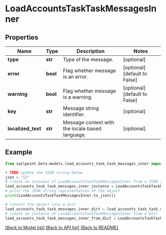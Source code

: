 # LoadAccountsTaskTaskMessagesInner


## Properties

Name | Type | Description | Notes
------------ | ------------- | ------------- | -------------
**type** | **str** | Type of the message. | [optional] 
**error** | **bool** | Flag whether message is an error. | [optional] [default to False]
**warning** | **bool** | Flag whether message is a warning. | [optional] [default to False]
**key** | **str** | Message string identifier. | [optional] 
**localized_text** | **str** | Message context with the locale based language. | [optional] 

## Example

```python
from sailpoint.beta.models.load_accounts_task_task_messages_inner import LoadAccountsTaskTaskMessagesInner

# TODO update the JSON string below
json = "{}"
# create an instance of LoadAccountsTaskTaskMessagesInner from a JSON string
load_accounts_task_task_messages_inner_instance = LoadAccountsTaskTaskMessagesInner.from_json(json)
# print the JSON string representation of the object
print(LoadAccountsTaskTaskMessagesInner.to_json())

# convert the object into a dict
load_accounts_task_task_messages_inner_dict = load_accounts_task_task_messages_inner_instance.to_dict()
# create an instance of LoadAccountsTaskTaskMessagesInner from a dict
load_accounts_task_task_messages_inner_from_dict = LoadAccountsTaskTaskMessagesInner.from_dict(load_accounts_task_task_messages_inner_dict)
```
[[Back to Model list]](../README.md#documentation-for-models) [[Back to API list]](../README.md#documentation-for-api-endpoints) [[Back to README]](../README.md)


